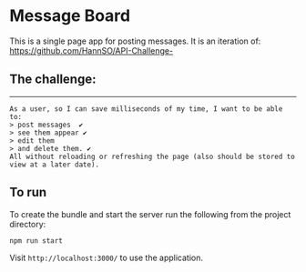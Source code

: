 # Message Board 

This is a single page app for posting messages. It is an iteration of: https://github.com/HannSO/API-Challenge- 

## The challenge:

---
```
As a user, so I can save milliseconds of my time, I want to be able to:
> post messages  ✔ 
> see them appear ✔ 
> edit them
> and delete them. ✔
All without reloading or refreshing the page (also should be stored to view at a later date).
``` 

## To run

To create the bundle and start the server run the following from the project directory:

``` npm run start ```


Visit ```http://localhost:3000/``` to use the application.
